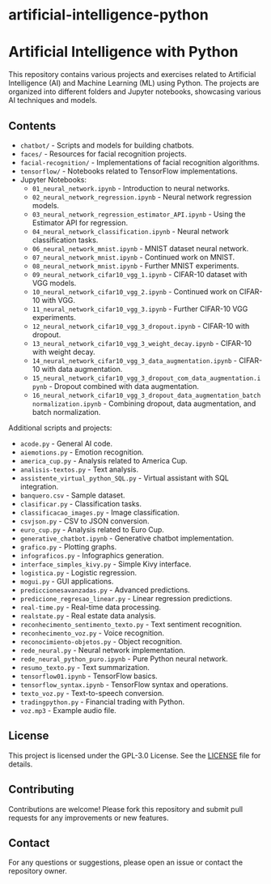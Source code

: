 # artificial-intelligence-python

# Artificial Intelligence with Python

This repository contains various projects and exercises related to Artificial Intelligence (AI) and Machine Learning (ML) using Python. The projects are organized into different folders and Jupyter notebooks, showcasing various AI techniques and models.

## Contents

- `chatbot/` - Scripts and models for building chatbots.
- `faces/` - Resources for facial recognition projects.
- `facial-recognition/` - Implementations of facial recognition algorithms.
- `tensorflow/` - Notebooks related to TensorFlow implementations.
- Jupyter Notebooks:
  - `01_neural_network.ipynb` - Introduction to neural networks.
  - `02_neural_network_regression.ipynb` - Neural network regression models.
  - `03_neural_network_regression_estimator_API.ipynb` - Using the Estimator API for regression.
  - `04_neural_network_classification.ipynb` - Neural network classification tasks.
  - `06_neural_network_mnist.ipynb` - MNIST dataset neural network.
  - `07_neural_network_mnist.ipynb` - Continued work on MNIST.
  - `08_neural_network_mnist.ipynb` - Further MNIST experiments.
  - `09_neural_network_cifar10_vgg_1.ipynb` - CIFAR-10 dataset with VGG models.
  - `10_neural_network_cifar10_vgg_2.ipynb` - Continued work on CIFAR-10 with VGG.
  - `11_neural_network_cifar10_vgg_3.ipynb` - Further CIFAR-10 VGG experiments.
  - `12_neural_network_cifar10_vgg_3_dropout.ipynb` - CIFAR-10 with dropout.
  - `13_neural_network_cifar10_vgg_3_weight_decay.ipynb` - CIFAR-10 with weight decay.
  - `14_neural_network_cifar10_vgg_3_data_augmentation.ipynb` - CIFAR-10 with data augmentation.
  - `15_neural_network_cifar10_vgg_3_dropout_com_data_augmentation.ipynb` - Dropout combined with data augmentation.
  - `16_neural_network_cifar10_vgg_3_dropout_data_augmentation_batchnormalization.ipynb` - Combining dropout, data augmentation, and batch normalization.

Additional scripts and projects:
- `acode.py` - General AI code.
- `aiemotions.py` - Emotion recognition.
- `america_cup.py` - Analysis related to America Cup.
- `analisis-textos.py` - Text analysis.
- `assistente_virtual_python_SQL.py` - Virtual assistant with SQL integration.
- `banquero.csv` - Sample dataset.
- `clasificar.py` - Classification tasks.
- `classificacao_images.py` - Image classification.
- `csvjson.py` - CSV to JSON conversion.
- `euro_cup.py` - Analysis related to Euro Cup.
- `generative_chatbot.ipynb` - Generative chatbot implementation.
- `grafico.py` - Plotting graphs.
- `infograficos.py` - Infographics generation.
- `interface_simples_kivy.py` - Simple Kivy interface.
- `logistica.py` - Logistic regression.
- `mogui.py` - GUI applications.
- `prediccionesavanzadas.py` - Advanced predictions.
- `predicione_regresao_linear.py` - Linear regression predictions.
- `real-time.py` - Real-time data processing.
- `realstate.py` - Real estate data analysis.
- `reconhecimento_sentimento_texto.py` - Text sentiment recognition.
- `reconhecimento_voz.py` - Voice recognition.
- `reconocimiento-objetos.py` - Object recognition.
- `rede_neural.py` - Neural network implementation.
- `rede_neural_python_puro.ipynb` - Pure Python neural network.
- `resumo_texto.py` - Text summarization.
- `tensorflow01.ipynb` - TensorFlow basics.
- `tensorflow_syntax.ipynb` - TensorFlow syntax and operations.
- `texto_voz.py` - Text-to-speech conversion.
- `tradingpython.py` - Financial trading with Python.
- `voz.mp3` - Example audio file.

## License

This project is licensed under the GPL-3.0 License. See the [LICENSE](LICENSE) file for details.

## Contributing

Contributions are welcome! Please fork this repository and submit pull requests for any improvements or new features.

## Contact

For any questions or suggestions, please open an issue or contact the repository owner.


